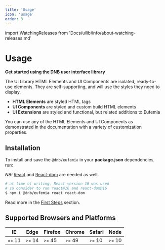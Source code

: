 ```yaml
---
title: 'Usage'
icon: 'usage'
order: 3
---
```


<!-- import ReleasesInfo from 'Docs/design-system/changelog/info-about-releases' -->

import WatchingReleases from 'Docs/uilib/info/about-watching-releases.md'

# Usage

**Get started using the DNB user interface library**

The UI Library HTML Elements and UI Components are isolated, ready-to-use elements. They are self-supporting, and will use the styles they need to display.

- **HTML Elements** are styled HTML tags
- **UI Components** are styled and custom build HTML elements
- **UI Extensions** are styled and functional, but related additions to Eufemia

You can use any of the HTML Elements and UI Components as demonstrated in the documentation with a variety of customization properties.

<WatchingReleases />

## Installation

To install and save the `@dnb/eufemia` in your **package.json** dependencies, run:

_NB!_ [React](https://www.npmjs.com/package/react) and [React-dom](https://www.npmjs.com/package/react-dom) are needed as well.

```bash
# at time of writing, React version 16 was used
# so consider to run react@16 and react-dom@16
$ npm i @dnb/eufemia react react-dom
```

Read more in the [First Steps](/uilib/usage/first-steps/) section.

## Supported Browsers and Platforms

| IE                   | Edge                 | Firefox              | Chrome               | Safari               | Node                 |
| -------------------- | -------------------- | -------------------- | -------------------- | -------------------- | -------------------- |
| <small>==</small> 11 | <small>>=</small> 14 | <small>>=</small> 45 | <small>>=</small> 49 | <small>>=</small> 10 | <small>>=</small> 10 |
